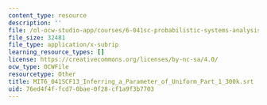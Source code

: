 ```yaml
---
content_type: resource
description: ''
file: /ol-ocw-studio-app/courses/6-041sc-probabilistic-systems-analysis-and-applied-probability-fall-2013/76ed4f4ffcd70bae0f28cf1a9f3b7703_MIT6_041SCF13_Inferring_a_Parameter_of_Uniform_Part_1_300k.srt
file_size: 32481
file_type: application/x-subrip
learning_resource_types: []
license: https://creativecommons.org/licenses/by-nc-sa/4.0/
ocw_type: OCWFile
resourcetype: Other
title: MIT6_041SCF13_Inferring_a_Parameter_of_Uniform_Part_1_300k.srt
uid: 76ed4f4f-fcd7-0bae-0f28-cf1a9f3b7703
---
```

